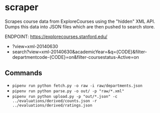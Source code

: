 # scraper

Scrapes course data from ExploreCourses using the "hidden" XML API. Dumps this data into JSON files which are then pushed to search store.

ENDPOINT: https://explorecourses.stanford.edu/

- ?view=xml-20140630
- search?view=xml-20140630&academicYear=&q={CODE}&filter-departmentcode-{CODE}=on&filter-coursestatus-Active=on

## Commands

- `pipenv run python fetch.py -o raw -i raw/departments.json`
- `pipenv run python parse.py -o out/ -p "raw/*.xml"`
- `pipenv run python upload.py -p "out/*.json" -c ../evaluations/derived/counts.json -r ../evaluations/derived/ratings.json`
